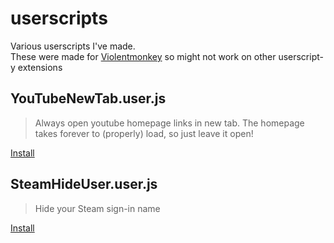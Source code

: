 # userscripts
Various userscripts I've made.  
These were made for [Violentmonkey](https://violentmonkey.github.io/) so might not work on other userscript-y extensions

## YouTubeNewTab.user.js
> Always open youtube homepage links in new tab. The homepage takes forever to (properly) load, so just leave it open!  

[Install](YouTubeNewTab.user.js?raw=1)

## SteamHideUser.user.js
> Hide your Steam sign-in name  

[Install](SteamHideUser.user.js?raw=1)
